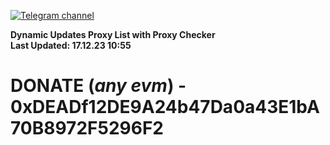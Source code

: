 [![Telegram channel](https://img.shields.io/endpoint?url=https://runkit.io/damiankrawczyk/telegram-badge/branches/master?url=https://t.me/n4z4v0d)](https://t.me/n4z4v0d) 

**Dynamic Updates Proxy List with Proxy Checker**  
**Last Updated: 17.12.23 10:55**

# DONATE (_any evm_) - 0xDEADf12DE9A24b47Da0a43E1bA70B8972F5296F2
